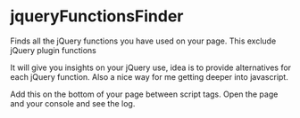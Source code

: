 jqueryFunctionsFinder
=====================

Finds all the jQuery functions you have used on your page.
This exclude jQuery plugin functions


It will give you insights on your jQuery use, idea is to provide
alternatives for each jQuery function. Also a nice way for me getting
deeper into javascript.


Add this on the bottom of your page between script tags.
Open the page and your console and see the log.



                      
